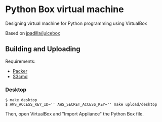 # Python Box virtual machine

Designing virtual machine for Python programming using VirtualBox

Based on [jpadilla/juicebox](https://github.com/jpadilla/juicebox)

## Building and Uploading

Requirements:
- [Packer](https://packer.io/)
- [S3cmd](http://s3tools.org/s3cmd)

### Desktop

```
$ make desktop
$ AWS_ACCESS_KEY_ID='' AWS_SECRET_ACCESS_KEY='' make upload/desktop
```

Then, open VirtualBox and "Import Appliance" the Python Box file. 
